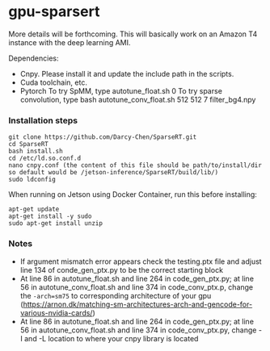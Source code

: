 # gpu-sparsert

More details will be forthcoming. This will basically work on an Amazon T4 instance with the deep learning AMI.

Dependencies:
- Cnpy. Please install it and update the include path in the scripts.
- Cuda toolchain, etc. 
- Pytorch
To try SpMM, type autotune_float.sh 0
To try sparse convolution, type bash autotune_conv_float.sh 512 512 7 filter_bg4.npy

### Installation steps
```
git clone https://github.com/Darcy-Chen/SparseRT.git
cd SparseRT
bash install.sh
cd /etc/ld.so.conf.d
nano cnpy.conf (the content of this file should be path/to/install/dir so default would be /jetson-inference/SparseRT/build/lib/)
sudo ldconfig
```

When running on Jetson using Docker Container, run this before installing:
```
apt-get update
apt-get install -y sudo
sudo apt-get install unzip
```

### Notes
- If argument mismatch error appears check the testing.ptx file and adjust line 134 of conde_gen_ptx.py to be the correct starting block
- At line 86 in autotune_float.sh and line 264 in code_gen_ptx.py; at line 56 in autotune_conv_float.sh and line 374 in code_conv_ptx.p, change the `-arch=sm75` to corresponding architecture of your gpu (https://arnon.dk/matching-sm-architectures-arch-and-gencode-for-various-nvidia-cards/) 
- At line 86 in autotune_float.sh and line 264 in code_gen_ptx.py; at line 56 in autotune_conv_float.sh and line 374 in code_conv_ptx.py, change -I and -L location to where your cnpy library is located
